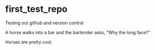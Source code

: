 # first_test_repo
Testing out github and version control

A horse walks into a bar and the bartender asks, "Why the long face?"

Horses are pretty cool.